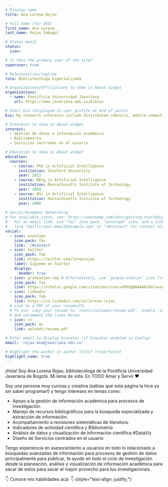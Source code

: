 ```yaml
---
# Display name
title: Ana Lorena Rojas

# Full name (for SEO)
first_name: Ana Lorena
last_name: Rojas Sabogal

# Status emoji
status:
  icon: 

# Is this the primary user of the site?
superuser: true

# Role/position/tagline
role: Bibliotecóloga Especializada 

# Organizations/Affiliations to show in About widget
organizations:
  - name: Pontificia Universidad Javeriana
    url: https://www.javeriana.edu.co/biblos

# Short bio (displayed in user profile at end of posts)
bio: My research interests include distributed robotics, mobile computing and programmable matter.

# Interests to show in About widget
interest:
  - Gestión de datos e información académica
  - Bibliometría
  - Servicios centrados en el usuario

# Education to show in About widget
education:
  courses:
    - course: PhD in Artificial Intelligence
      institution: Stanford University
      year: 2012
    - course: MEng in Artificial Intelligence
      institution: Massachusetts Institute of Technology
      year: 2009
    - course: BSc in Artificial Intelligence
      institution: Massachusetts Institute of Technology
      year: 2008
    
# Social/Academic Networking
# For available icons, see: https://wowchemy.com/docs/getting-started/page-builder/#icons
#   For an email link, use "fas" icon pack, "envelope" icon, and a link in the
#   form "mailto:your-email@example.com" or "/#contact" for contact widget.
social:
  - icon: envelope
    icon_pack: fas
    link: '/#contact'
  - icon: twitter
    icon_pack: fab
    link: https://twitter.com/loreerojas
    label: Sigueme en Twitter
    display:
      header: true
  - icon: graduation-cap # Alternatively, use `google-scholar` icon from `ai` icon pack
    icon_pack: fas
    link: https://scholar.google.com/citations?user=UFKOgNAAAAAJ&hl=es&oi=ao
  - icon: linkedin
    icon_pack: fab
    link: https://co.linkedin.com/in/lorena-rojas
  # Link to a PDF of your resume/CV.
  # To use: copy your resume to `static/uploads/resume.pdf`, enable `ai` icons in `params.yaml`,
  # and uncomment the lines below.
  - icon: cv
    icon_pack: ai
    link: uploads/resume.pdf

# Enter email to display Gravatar (if Gravatar enabled in Config)
email: 'rojas-ana@javeriana.edu.co'

# Highlight the author in author lists? (true/false)
highlight_name: true
---
```


¡Hola! Soy Ana Lorena Rojas,  bibliotecóloga de la Pontificia Universidad Javeriana de Bogotá. 
Mi lema de vida: En TODO Amar y Servir ❤️

Soy una persona muy curiosa y creativa (sabías que esta página la hice yo sin saber programar!) y tengo intereses en temas como:
  - Apoyo a la gestión de información académica para procesos de investigación.
  - Manejo de recursos bibliográficos para la búsqueda especializada y extracción de información.
  - Acompañamiento a revisiones sistemáticas de literatura.
  - Indicadores de actividad científica y Bibliometría
  - Análisis de datos y visualización de información científica #DataViz
  - Diseño de Servicios centrados en el usuario 
    
Tengo experiencia en asesoramiento a usuarios en todo lo relacionado a búsquedas avanzadas de información para procesos de gestión de datos principalmente para publicar, te ayudo en todo el ciclo de investigación desde la planeación, análisis y visualización de información académica para sacar de estos para sacar el mayor provecho para tus investigaciones.

👇 Conoce mis habilidades acá: 👇
{style="text-align: justify;"}
